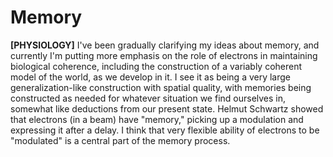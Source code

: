 # Memory

**[PHYSIOLOGY]**
I've been gradually clarifying my ideas about memory, and currently I'm putting more emphasis on the role of electrons in maintaining biological coherence, including the construction of a variably coherent model of the world, as we develop in it. I see it as being a very large generalization-like construction with spatial quality, with memories being constructed as needed for whatever situation we find ourselves in, somewhat like deductions from our present state. Helmut Schwartz showed that electrons (in a beam) have "memory," picking up a modulation and expressing it after a delay. I think that very flexible ability of electrons to be "modulated" is a central part of the memory process.
